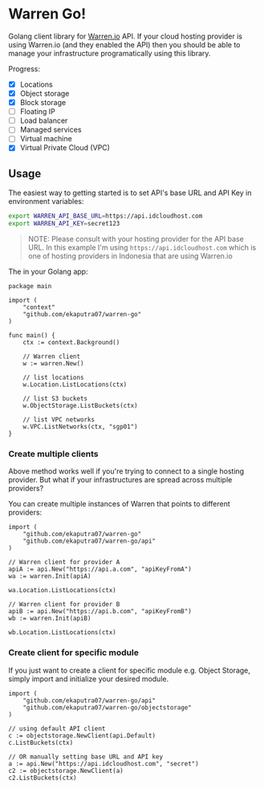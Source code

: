 # Warren Go!

Golang client library for [Warren.io](https://warren.io/) API. If your cloud hosting provider is using Warren.io (and they enabled the API) then you should be able to manage your infrastructure programatically using this library.

Progress:
- [x] Locations
- [x] Object storage
- [x] Block storage
- [ ] Floating IP
- [ ] Load balancer
- [ ] Managed services
- [ ] Virtual machine
- [x] Virtual Private Cloud (VPC)

## Usage
The easiest way to getting started is to set API's base URL and API Key in environment variables:
```bash
export WARREN_API_BASE_URL=https://api.idcloudhost.com
export WARREN_API_KEY=secret123
```

> NOTE: Please consult with your hosting provider for the API base URL. In this example I'm using `https://api.idcloudhost.com` which is one of hosting providers in Indonesia that are using Warren.io

The in your Golang app:
```golang
package main

import (
	"context"
	"github.com/ekaputra07/warren-go"
)

func main() {
    ctx := context.Background()

    // Warren client
    w := warren.New()

    // list locations
    w.Location.ListLocations(ctx)

    // list S3 buckets
    w.ObjectStorage.ListBuckets(ctx)

    // list VPC networks
    w.VPC.ListNetworks(ctx, "sgp01")
}
```

### Create multiple clients
Above method works well if you're trying to connect to a single hosting provider. But what if your infrastructures are spread across multiple providers?

You can create multiple instances of Warren that points to different providers:
```golang
import (
    "github.com/ekaputra07/warren-go"
    "github.com/ekaputra07/warren-go/api"
)

// Warren client for provider A
apiA := api.New("https://api.a.com", "apiKeyFromA")
wa := warren.Init(apiA)

wa.Location.ListLocations(ctx)

// Warren client for provider B
apiB := api.New("https://api.b.com", "apiKeyFromB")
wb := warren.Init(apiB)

wb.Location.ListLocations(ctx)
```

### Create client for specific module
If you just want to create a client for specific module e.g. Object Storage, simply import and initialize your desired module.
```golang
import (
    "github.com/ekaputra07/warren-go/api"
    "github.com/ekaputra07/warren-go/objectstorage"
)

// using default API client
c := objectstorage.NewClient(api.Default)
c.ListBuckets(ctx)

// OR manually setting base URL and API key
a := api.New("https://api.idcloudhost.com", "secret")
c2 := objectstorage.NewClient(a)
c2.ListBuckets(ctx)
```